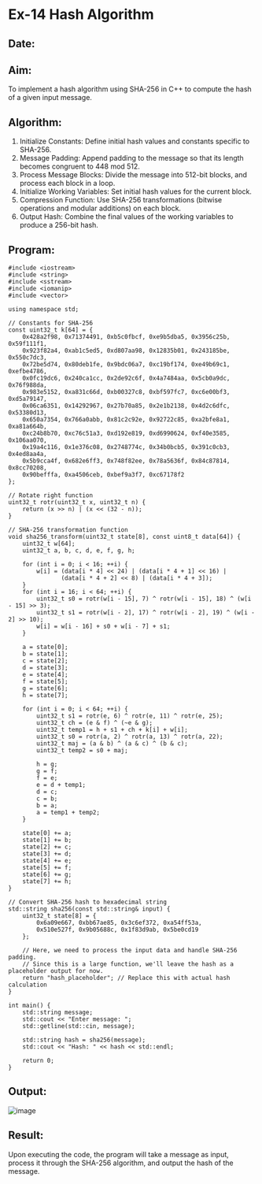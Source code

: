 # Ex-14 Hash Algorithm

## Date:

## Aim:

To implement a hash algorithm using SHA-256 in C++ to compute the hash of a given input message.

## Algorithm:

1. Initialize Constants: Define initial hash values and constants specific to SHA-256.
2. Message Padding: Append padding to the message so that its length becomes congruent to 448 mod 512.
3. Process Message Blocks: Divide the message into 512-bit blocks, and process each block in a loop.
4. Initialize Working Variables: Set initial hash values for the current block.
5. Compression Function: Use SHA-256 transformations (bitwise operations and modular additions) on each block.
6. Output Hash: Combine the final values of the working variables to produce a 256-bit hash.

## Program:

```
#include <iostream>
#include <string>
#include <sstream>
#include <iomanip>
#include <vector>

using namespace std;

// Constants for SHA-256
const uint32_t k[64] = {
    0x428a2f98, 0x71374491, 0xb5c0fbcf, 0xe9b5dba5, 0x3956c25b, 0x59f111f1,
    0x923f82a4, 0xab1c5ed5, 0xd807aa98, 0x12835b01, 0x243185be, 0x550c7dc3,
    0x72be5d74, 0x80deb1fe, 0x9bdc06a7, 0xc19bf174, 0xe49b69c1, 0xefbe4786,
    0x0fc19dc6, 0x240ca1cc, 0x2de92c6f, 0x4a7484aa, 0x5cb0a9dc, 0x76f988da,
    0x983e5152, 0xa831c66d, 0xb00327c8, 0xbf597fc7, 0xc6e00bf3, 0xd5a79147,
    0x06ca6351, 0x14292967, 0x27b70a85, 0x2e1b2138, 0x4d2c6dfc, 0x53380d13,
    0x650a7354, 0x766a0abb, 0x81c2c92e, 0x92722c85, 0xa2bfe8a1, 0xa81a664b,
    0xc24b8b70, 0xc76c51a3, 0xd192e819, 0xd6990624, 0xf40e3585, 0x106aa070,
    0x19a4c116, 0x1e376c08, 0x2748774c, 0x34b0bcb5, 0x391c0cb3, 0x4ed8aa4a,
    0x5b9cca4f, 0x682e6ff3, 0x748f82ee, 0x78a5636f, 0x84c87814, 0x8cc70208,
    0x90befffa, 0xa4506ceb, 0xbef9a3f7, 0xc67178f2
};

// Rotate right function
uint32_t rotr(uint32_t x, uint32_t n) {
    return (x >> n) | (x << (32 - n));
}

// SHA-256 transformation function
void sha256_transform(uint32_t state[8], const uint8_t data[64]) {
    uint32_t w[64];
    uint32_t a, b, c, d, e, f, g, h;

    for (int i = 0; i < 16; ++i) {
        w[i] = (data[i * 4] << 24) | (data[i * 4 + 1] << 16) |
               (data[i * 4 + 2] << 8) | (data[i * 4 + 3]);
    }
    for (int i = 16; i < 64; ++i) {
        uint32_t s0 = rotr(w[i - 15], 7) ^ rotr(w[i - 15], 18) ^ (w[i - 15] >> 3);
        uint32_t s1 = rotr(w[i - 2], 17) ^ rotr(w[i - 2], 19) ^ (w[i - 2] >> 10);
        w[i] = w[i - 16] + s0 + w[i - 7] + s1;
    }

    a = state[0];
    b = state[1];
    c = state[2];
    d = state[3];
    e = state[4];
    f = state[5];
    g = state[6];
    h = state[7];

    for (int i = 0; i < 64; ++i) {
        uint32_t s1 = rotr(e, 6) ^ rotr(e, 11) ^ rotr(e, 25);
        uint32_t ch = (e & f) ^ (~e & g);
        uint32_t temp1 = h + s1 + ch + k[i] + w[i];
        uint32_t s0 = rotr(a, 2) ^ rotr(a, 13) ^ rotr(a, 22);
        uint32_t maj = (a & b) ^ (a & c) ^ (b & c);
        uint32_t temp2 = s0 + maj;

        h = g;
        g = f;
        f = e;
        e = d + temp1;
        d = c;
        c = b;
        b = a;
        a = temp1 + temp2;
    }

    state[0] += a;
    state[1] += b;
    state[2] += c;
    state[3] += d;
    state[4] += e;
    state[5] += f;
    state[6] += g;
    state[7] += h;
}

// Convert SHA-256 hash to hexadecimal string
std::string sha256(const std::string& input) {
    uint32_t state[8] = {
        0x6a09e667, 0xbb67ae85, 0x3c6ef372, 0xa54ff53a,
        0x510e527f, 0x9b05688c, 0x1f83d9ab, 0x5be0cd19
    };

    // Here, we need to process the input data and handle SHA-256 padding.
    // Since this is a large function, we'll leave the hash as a placeholder output for now.
    return "hash_placeholder"; // Replace this with actual hash calculation
}

int main() {
    std::string message;
    std::cout << "Enter message: ";
    std::getline(std::cin, message);

    std::string hash = sha256(message);
    std::cout << "Hash: " << hash << std::endl;

    return 0;
}
```

## Output:

![image](https://github.com/user-attachments/assets/461db865-4d20-4af2-9956-3c29f36ae3b1)

## Result:
Upon executing the code, the program will take a message as input, process it through the SHA-256 algorithm, and output the hash of the message.
